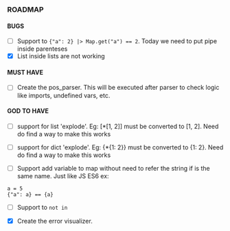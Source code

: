 ### ROADMAP

#### BUGS
- [ ] Support to `{"a": 2} |> Map.get("a") == 2`. Today we need to put pipe inside parenteses
- [x] List inside lists are not working

#### MUST HAVE
- [ ] Create the pos_parser. This will be executed after parser to check logic like imports, undefined vars, etc.

#### GOD TO HAVE
- [ ] support for list 'explode'. Eg: [*[1, 2]] must be converted to [1, 2]. Need do find a way to make this works
- [ ] support for dict 'explode'. Eg: {*{1: 2}} must be converted to {1: 2}. Need do find a way to make this works

- [ ] Support add variable to map without need to refer the string if is the same name. Just like JS ES6
ex: 
```
a = 5
{"a": a} == {a}
```
- [ ] Support to `not in` 

- [x] Create the error visualizer.
